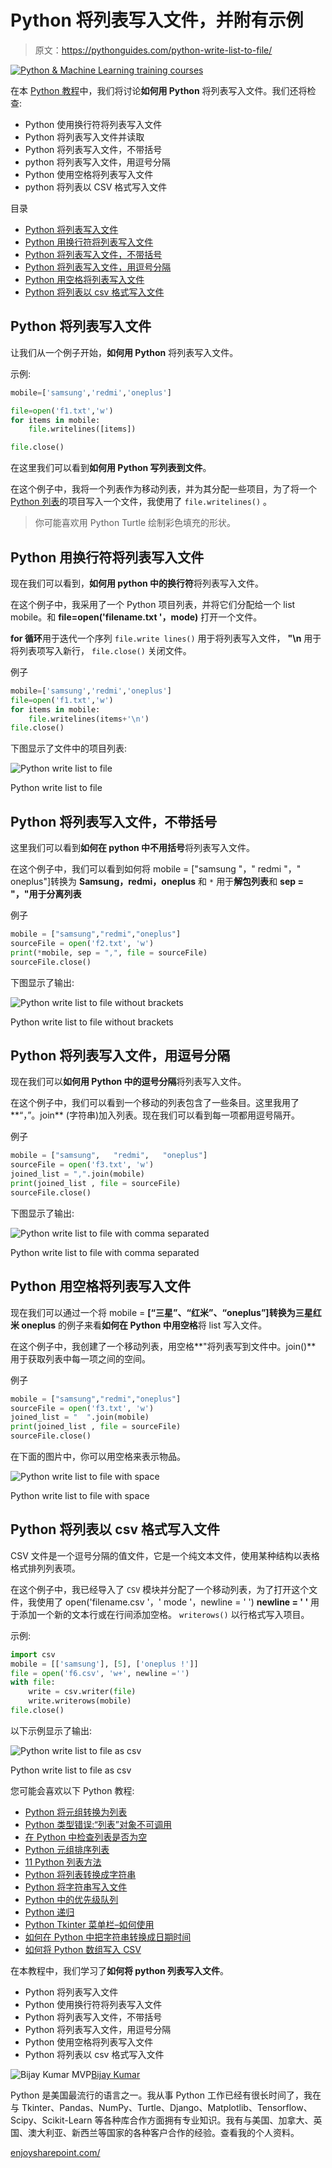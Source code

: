 # Python 将列表写入文件，并附有示例

> 原文：<https://pythonguides.com/python-write-list-to-file/>

[![Python & Machine Learning training courses](img/49ec9c6da89a04c9f45bab643f8c765c.png)](https://sharepointsky.teachable.com/p/python-and-machine-learning-training-course)

在本 [Python 教程](https://pythonguides.com/python-programming-for-the-absolute-beginner/)中，我们将讨论**如何用 Python** 将列表写入文件。我们还将检查:

*   Python 使用换行符将列表写入文件
*   Python 将列表写入文件并读取
*   Python 将列表写入文件，不带括号
*   python 将列表写入文件，用逗号分隔
*   Python 使用空格将列表写入文件
*   python 将列表以 CSV 格式写入文件

目录

[](#)

*   [Python 将列表写入文件](#Python_write_list_to_file "Python write list to file")
*   [Python 用换行符将列表写入文件](#Python_write_list_to_file_with_newline "Python write list to file with newline")
*   [Python 将列表写入文件，不带括号](#Python_write_list_to_file_without_brackets "Python write list to file without brackets")
*   [Python 将列表写入文件，用逗号分隔](#Python_write_list_to_file_with_comma-separated "Python write list to file with comma-separated")
*   [Python 用空格将列表写入文件](#Python_write_list_to_file_with_space "Python write list to file with space")
*   [Python 将列表以 csv 格式写入文件](#Python_write_list_to_file_as_csv "Python write list to file as csv")

## Python 将列表写入文件

让我们从一个例子开始，**如何用 Python** 将列表写入文件。

示例:

```py
mobile=['samsung','redmi','oneplus']

file=open('f1.txt','w')
for items in mobile:
    file.writelines([items])

file.close()
```

在这里我们可以看到**如何用 Python 写列表到文件**。

在这个例子中，我将一个列表作为移动列表，并为其分配一些项目，为了将一个 [Python 列表](https://pythonguides.com/create-list-in-python/)的项目写入一个文件，我使用了 `file.writelines()` 。

> 你可能喜欢用 Python Turtle 绘制彩色填充的形状。

## Python 用换行符将列表写入文件

现在我们可以看到，**如何用 python 中的换行符**将列表写入文件。

在这个例子中，我采用了一个 Python 项目列表，并将它们分配给一个 list mobile。和 **file=open('filename.txt '，mode)** 打开一个文件。

**for 循环**用于迭代一个序列 `file.write lines()` 用于将列表写入文件， **"\n** 用于将列表项写入新行， `file.close()` 关闭文件。

例子

```py
mobile=['samsung','redmi','oneplus']
file=open('f1.txt','w')
for items in mobile:
    file.writelines(items+'\n')
file.close()
```

下图显示了文件中的项目列表:

![Python write list to file](img/b83183169fa72b378979495777ab7e33.png "list to file f1")

Python write list to file

## Python 将列表写入文件，不带括号

这里我们可以看到**如何在 python 中不用括号**将列表写入文件。

在这个例子中，我们可以看到如何将 mobile = ["samsung "，" redmi "，" oneplus"]转换为 **Samsung，redmi，oneplus** 和 `*` 用于**解包列表**和 **sep = "，"**用于**分离列表**

例子

```py
mobile = ["samsung","redmi","oneplus"]
sourceFile = open('f2.txt', 'w')
print(*mobile, sep = ",", file = sourceFile)
sourceFile.close()
```

下图显示了输出:

![Python write list to file without brackets](img/15dd8629ba494fe6aa83c263ee12b351.png "with out brackets")

Python write list to file without brackets

## Python 将列表写入文件，用逗号分隔

现在我们可以**如何用 Python 中的逗号分隔**将列表写入文件。

在这个例子中，我们可以看到一个移动的列表包含了一些条目。这里我用了**“，”。join** (字符串)加入列表。现在我们可以看到每一项都用逗号隔开。

例子

```py
mobile = ["samsung",   "redmi",   "oneplus"]
sourceFile = open('f3.txt', 'w')
joined_list = ",".join(mobile)
print(joined_list , file = sourceFile)
sourceFile.close()
```

下图显示了输出:

![Python write list to file with comma separated
](img/91cc729bfd86ed2967f32dfbe87777e0.png "list to file f2")

Python write list to file with comma separated

## Python 用空格将列表写入文件

现在我们可以通过一个将 mobile = **[“三星”、“红米”、“oneplus”]**转换为**三星红米 oneplus** 的例子来看**如何在 Python 中用空格**将 list 写入文件。

在这个例子中，我创建了一个移动列表，用空格**"将列表写到文件中。join()** 用于获取列表中每一项之间的空间。

例子

```py
mobile = ["samsung","redmi","oneplus"]
sourceFile = open('f3.txt', 'w')
joined_list = "  ".join(mobile)
print(joined_list , file = sourceFile)
sourceFile.close()
```

在下面的图片中，你可以用空格来表示物品。

![Python write list to file with space](img/ed48a85f42f1c3a07eb6287b0430f0e2.png "with space")

Python write list to file with space

## Python 将列表以 csv 格式写入文件

CSV 文件是一个逗号分隔的值文件，它是一个纯文本文件，使用某种结构以表格格式排列列表项。

在这个例子中，我已经导入了 `CSV` 模块并分配了一个移动列表，为了打开这个文件，我使用了 open('filename.csv '，' mode '，newline = ' ') **newline = ' '** 用于添加一个新的文本行或在行间添加空格。 `writerows()` 以行格式写入项目。

示例:

```py
import csv 
mobile = [['samsung'], [5], ['oneplus !']] 
file = open('f6.csv', 'w+', newline ='') 
with file:     
    write = csv.writer(file) 
    write.writerows(mobile) 
file.close()
```

以下示例显示了输出:

![Python write list to file as csv](img/29cfab9ae7d4a9fa2f732b3c2d32e794.png "list to csv")

Python write list to file as csv

您可能会喜欢以下 Python 教程:

*   [Python 将元组转换为列表](https://pythonguides.com/python-convert-tuple-to-list/)
*   [Python 类型错误:“列表”对象不可调用](https://pythonguides.com/python-typeerror-list-object-is-not-callable/)
*   [在 Python 中检查列表是否为空](https://pythonguides.com/check-if-a-list-is-empty-in-python/)
*   [Python 元组排序列表](https://pythonguides.com/python-sort-list-of-tuples/)
*   [11 Python 列表方法](https://pythonguides.com/python-list-methods/)
*   [Python 将列表转换成字符串](https://pythonguides.com/python-convert-list-to-string/)
*   [Python 将字符串写入文件](https://pythonguides.com/python-write-string-to-a-file/)
*   [Python 中的优先级队列](https://pythonguides.com/priority-queue-in-python/)
*   [Python 递归](https://pythonguides.com/python-recursion/)
*   [Python Tkinter 菜单栏–如何使用](https://pythonguides.com/python-tkinter-menu-bar/)
*   [如何在 Python 中把字符串转换成日期时间](https://pythonguides.com/convert-a-string-to-datetime-in-python/)
*   [如何将 Python 数组写入 CSV](https://pythonguides.com/python-write-array-to-csv/)

在本教程中，我们学习了**如何将 python 列表写入文件**。

*   Python 将列表写入文件
*   Python 使用换行符将列表写入文件
*   Python 将列表写入文件，不带括号
*   Python 将列表写入文件，用逗号分隔
*   Python 使用空格将列表写入文件
*   Python 将列表以 csv 格式写入文件

![Bijay Kumar MVP](img/9cb1c9117bcc4bbbaba71db8d37d76ef.png "Bijay Kumar MVP")[Bijay Kumar](https://pythonguides.com/author/fewlines4biju/)

Python 是美国最流行的语言之一。我从事 Python 工作已经有很长时间了，我在与 Tkinter、Pandas、NumPy、Turtle、Django、Matplotlib、Tensorflow、Scipy、Scikit-Learn 等各种库合作方面拥有专业知识。我有与美国、加拿大、英国、澳大利亚、新西兰等国家的各种客户合作的经验。查看我的个人资料。

[enjoysharepoint.com/](https://enjoysharepoint.com/)[](https://www.facebook.com/fewlines4biju "Facebook")[](https://www.linkedin.com/in/fewlines4biju/ "Linkedin")[](https://twitter.com/fewlines4biju "Twitter")